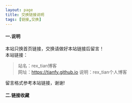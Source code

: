 ```yaml
---
layout: page
title: 交换链接说明
tags: [链接,交换]
---
```

#### 一.说明
本站只换首页链接，交换请做好本站链接后留言！  
本站链接：

>站名：rex_tian博客  
>网址：https://tianfy.github.io
>说明：rex_tian个人博客  

留言格式参考本站链接，谢谢!

#### 二.链接收藏

